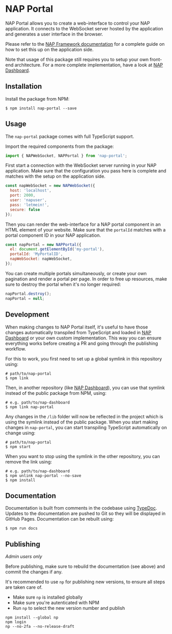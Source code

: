 # NAP Portal

NAP Portal allows you to create a web-interface to control your NAP application. It connects to the WebSocket server hosted by the application and generates a user interface in the browser.

Please refer to the [NAP Framework documentation](https://docs.nap-framework.tech) for a complete guide on how to set this up on the application side.

Note that usage of this package still requires you to setup your own front-end architecture. For a more complete implementation, have a look at [NAP Dashboard](https://github.com/napframework/nap-dashboard).

## Installation

Install the package from NPM:

```shell
$ npm install nap-portal --save
```

## Usage

The `nap-portal` package comes with full TypeScript support.

Import the required components from the package:

```javascript
import { NAPWebSocket, NAPPortal } from 'nap-portal';
```

First start a connection with the WebSocket server running in your NAP application. Make sure that the configuration you pass here is complete and matches with the setup on the application side.

```javascript
const napWebSocket = new NAPWebSocket({
  host: 'localhost',
  port: 2000,
  user: 'napuser',
  pass: 'letmein!',
  secure: false
});
```

Then you can render the web-interface for a NAP portal component in an HTML element of your website. Make sure that the `portalId` matches with a portal component ID in your NAP application.

```javascript
const napPortal = new NAPPortal({
  el: document.getElementById('my-portal'),
  portalId: 'MyPortalID',
  napWebSocket: napWebSocket,
});
```

You can create multiple portals simultaneously, or create your own pagination and render a portal per page. In order to free up resources, make sure to destroy the portal when it's no longer required:

```javascript
napPortal.destroy();
napPortal = null;
```

## Development

When making changes to NAP Portal itself, it's useful to have those changes automatically transpiled from TypeScript and loaded in [NAP Dashboard](https://github.com/napframework/nap-dashboard) or your own custom implementation. This way you can ensure everything works before creating a PR and going through the publishing workflow.

For this to work, you first need to set up a global symlink in this repository using:

```shell
# path/to/nap-portal
$ npm link
```

Then, in another repository (like [NAP Dashboard](https://github.com/napframework/nap-dashboard)), you can use that symlink instead of the public package from NPM, using:

```shell
# e.g. path/to/nap-dashboard
$ npm link nap-portal
```

Any changes in the `/lib` folder will now be reflected in the project which is using the symlink instead of the public package. When you start making changes in `nap-portal`, you can start transpiling TypeScript automatically on change using:

```shell
# path/to/nap-portal
$ npm start
```

When you want to stop using the symlink in the other repository, you can remove the link using:

```shell
# e.g. path/to/nap-dashboard
$ npm unlink nap-portal --no-save
$ npm install
```

## Documentation

Documentation is built from comments in the codebase using [TypeDoc](https://typedoc.org/). Updates to the documentation are pushed to Git so they will be displayed in GitHub Pages. Documentation can be rebuilt using:

```shell
$ npm run docs
```

## Publishing

_Admin users only_

Before publishing, make sure to rebuild the documentation (see above) and commit the changes if any.

It's recommended to use `np` for publishing new versions, to ensure all steps are taken care of.
- Make sure `np` is installed globally
- Make sure you're autenticated with NPM
- Run `np` to select the new version number and publish

```shell
npm install --global np
npm login
np --no-2fa --no-release-draft
```

